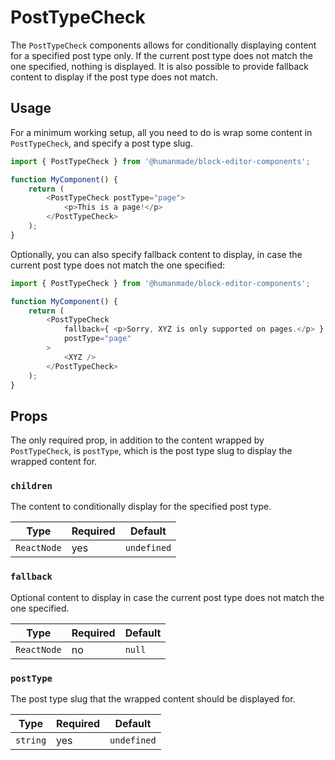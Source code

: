 # PostTypeCheck

The `PostTypeCheck` components allows for conditionally displaying content for a specified post type only.
If the current post type does not match the one specified, nothing is displayed.
It is also possible to provide fallback content to display if the post type does not match.

## Usage

For a minimum working setup, all you need to do is wrap some content in `PostTypeCheck`, and specify a post type slug.

```js
import { PostTypeCheck } from '@humanmade/block-editor-components';

function MyComponent() {
	return (
		<PostTypeCheck postType="page">
			<p>This is a page!</p>
		</PostTypeCheck>
	);
}
```

Optionally, you can also specify fallback content to display, in case the current post type does not match the one specified:

```js
import { PostTypeCheck } from '@humanmade/block-editor-components';

function MyComponent() {
	return (
		<PostTypeCheck
			fallback={ <p>Sorry, XYZ is only supported on pages.</p> }
			postType="page"
		>
			<XYZ />
		</PostTypeCheck>
	);
}
```

## Props

The only required prop, in addition to the content wrapped by `PostTypeCheck`, is `postType`, which is the post type slug to display the wrapped content for.

### `children`

The content to conditionally display for the specified post type.

| Type                                 | Required                             | Default                              |
|--------------------------------------|--------------------------------------|--------------------------------------|
| `ReactNode`                          | yes                                  | `undefined`                          |

### `fallback`

Optional content to display in case the current post type does not match the one specified.

| Type                                 | Required                             | Default                              |
|--------------------------------------|--------------------------------------|--------------------------------------|
| `ReactNode`                          | no                                   | `null`                               |

### `postType`

The post type slug that the wrapped content should be displayed for.

| Type                                 | Required                             | Default                              |
|--------------------------------------|--------------------------------------|--------------------------------------|
| `string`                             | yes                                  | `undefined`                          |
